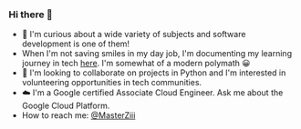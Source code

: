 ### Hi there 👋

<!--
**Z11mm/z11mm** is a ✨ _special_ ✨ repository because its `README.md` (this file) appears on your GitHub profile.

Here are some ideas to get you started:

- 🔭 I’m currently working on ...
- 🌱 I’m currently learning ...
- 👯 I’m looking to collaborate on ...
- 🤔 I’m looking for help with ...
- 💬 Ask me about ...
- 📫 How to reach me: ...
- 😄 Pronouns: ...
- ⚡ Fun fact: ...
-->
- :telescope: I'm curious about a wide variety of subjects and software development is one of them! 
- When I'm not saving smiles in my day job, I'm documenting my learning journey in tech [here](https://ziimm.medium.com/). I'm somewhat of a modern polymath :grinning: 
- :dancers: I'm looking to collaborate on projects in Python and I'm interested in volunteering opportunities in tech communities.
- :cloud: I'm a Google certified Associate Cloud Engineer. Ask me about the Google Cloud Platform.
- How to reach me: [@MasterZiii](https://twitter.com/MasterZiii)
